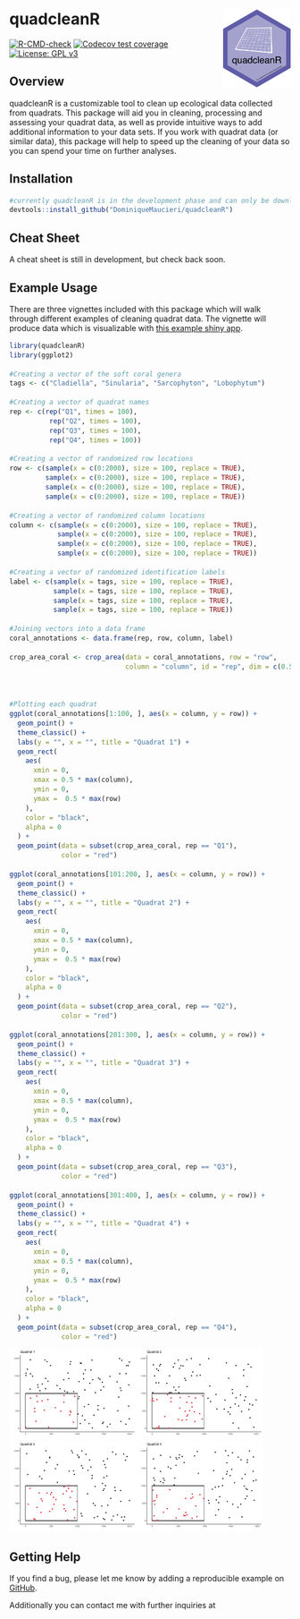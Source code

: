 
<!-- README.md is generated from README.Rmd. Please edit that file -->

# quadcleanR <a href='https://dominiquemaucieri.github.io/quadcleanR/'><img src='man/figures/quadcleanR_logo.png' align="right" height="139" /></a>

<!-- badges: start -->

[![R-CMD-check](https://github.com/DominiqueMaucieri/quadcleanR/workflows/R-CMD-check/badge.svg)](https://github.com/DominiqueMaucieri/quadcleanR/actions)
[![Codecov test
coverage](https://codecov.io/gh/DominiqueMaucieri/quadcleanR/branch/main/graph/badge.svg)](https://app.codecov.io/gh/DominiqueMaucieri/quadcleanR?branch=main)
[![License: GPL
v3](https://img.shields.io/badge/License-GPLv3-blue.svg)](https://www.gnu.org/licenses/gpl-3.0)
<!-- badges: end -->

## Overview

quadcleanR is a customizable tool to clean up ecological data collected
from quadrats. This package will aid you in cleaning, processing and
assessing your quadrat data, as well as provide intuitive ways to add
additional information to your data sets. If you work with quadrat data
(or similar data), this package will help to speed up the cleaning of
your data so you can spend your time on further analyses.

## Installation

``` r
#currently quadcleanR is in the development phase and can only be downloaded from GitHub directly:
devtools::install_github("DominiqueMaucieri/quadcleanR")
```

## Cheat Sheet

A cheat sheet is still in development, but check back soon.

## Example Usage

There are three vignettes included with this package which will walk
through different examples of cleaning quadrat data. The vignette will
produce data which is visualizable with [this example shiny
app](https://dominiquemaucieri.shinyapps.io/example/).

``` r
library(quadcleanR)
library(ggplot2)

#Creating a vector of the soft coral genera
tags <- c("Cladiella", "Sinularia", "Sarcophyton", "Lobophytum")

#Creating a vector of quadrat names
rep <- c(rep("Q1", times = 100),
          rep("Q2", times = 100),
          rep("Q3", times = 100),
          rep("Q4", times = 100))

#Creating a vector of randomized row locations
row <- c(sample(x = c(0:2000), size = 100, replace = TRUE),
         sample(x = c(0:2000), size = 100, replace = TRUE),
         sample(x = c(0:2000), size = 100, replace = TRUE),
         sample(x = c(0:2000), size = 100, replace = TRUE))

#Creating a vector of randomized column locations
column <- c(sample(x = c(0:2000), size = 100, replace = TRUE),
            sample(x = c(0:2000), size = 100, replace = TRUE),
            sample(x = c(0:2000), size = 100, replace = TRUE),
            sample(x = c(0:2000), size = 100, replace = TRUE))

#Creating a vector of randomized identification labels
label <- c(sample(x = tags, size = 100, replace = TRUE),
           sample(x = tags, size = 100, replace = TRUE),
           sample(x = tags, size = 100, replace = TRUE),
           sample(x = tags, size = 100, replace = TRUE))

#Joining vectors into a data frame
coral_annotations <- data.frame(rep, row, column, label)

crop_area_coral <- crop_area(data = coral_annotations, row = "row",
                             column = "column", id = "rep", dim = c(0.5, 0.5))



#Plotting each quadrat
ggplot(coral_annotations[1:100, ], aes(x = column, y = row)) +
  geom_point() +
  theme_classic() +
  labs(y = "", x = "", title = "Quadrat 1") +
  geom_rect(
    aes(
      xmin = 0,
      xmax = 0.5 * max(column),
      ymin = 0,
      ymax =  0.5 * max(row)
    ),
    color = "black",
    alpha = 0
  ) +
  geom_point(data = subset(crop_area_coral, rep == "Q1"),
             color = "red")

ggplot(coral_annotations[101:200, ], aes(x = column, y = row)) +
  geom_point() +
  theme_classic() +
  labs(y = "", x = "", title = "Quadrat 2") +
  geom_rect(
    aes(
      xmin = 0,
      xmax = 0.5 * max(column),
      ymin = 0,
      ymax =  0.5 * max(row)
    ),
    color = "black",
    alpha = 0
  ) +
  geom_point(data = subset(crop_area_coral, rep == "Q2"),
             color = "red")

ggplot(coral_annotations[201:300, ], aes(x = column, y = row)) +
  geom_point() +
  theme_classic() +
  labs(y = "", x = "", title = "Quadrat 3") +
  geom_rect(
    aes(
      xmin = 0,
      xmax = 0.5 * max(column),
      ymin = 0,
      ymax =  0.5 * max(row)
    ),
    color = "black",
    alpha = 0
  ) +
  geom_point(data = subset(crop_area_coral, rep == "Q3"),
             color = "red")

ggplot(coral_annotations[301:400, ], aes(x = column, y = row)) +
  geom_point() +
  theme_classic() +
  labs(y = "", x = "", title = "Quadrat 4") +
  geom_rect(
    aes(
      xmin = 0,
      xmax = 0.5 * max(column),
      ymin = 0,
      ymax =  0.5 * max(row)
    ),
    color = "black",
    alpha = 0
  ) +
  geom_point(data = subset(crop_area_coral, rep == "Q4"),
             color = "red")
```

<img src="man/figures/README-unnamed-chunk-3-1.png" width="45%" /><img src="man/figures/README-unnamed-chunk-3-2.png" width="45%" /><img src="man/figures/README-unnamed-chunk-3-3.png" width="45%" /><img src="man/figures/README-unnamed-chunk-3-4.png" width="45%" />

## Getting Help

If you find a bug, please let me know by adding a reproducible example
on [GitHub](https://github.com/DominiqueMaucieri/quadcleanR/issues).

Additionally you can contact me with further inquiries at
